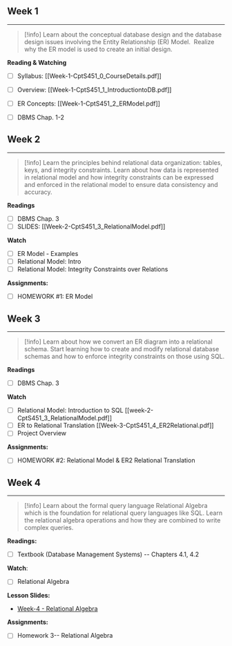 ## Week 1
---
> [!info]
> Learn about the conceptual database design and the database design issues involving the Entity Relationship (ER) Model.  Realize why the ER model is used to create an initial design.

**Reading & Watching**
- [ ] Syllabus: [[Week-1-CptS451_0_CourseDetails.pdf]]
- [ ] Overview: [[Week-1-CptS451_1_IntroductiontoDB.pdf]]
- [ ] ER Concepts: [[Week-1-CptS451_2_ERModel.pdf]]
- [ ] DBMS Chap. 1-2

   
## Week 2
---
> [!info]
> Learn the principles behind relational data organization: tables, keys, and integrity constraints. Learn about how data is represented in relational model and how integrity constraints can be expressed and enforced in the relational model to ensure data consistency and accuracy.

**Readings**
- [ ] DBMS Chap. 3
- [ ] SLIDES: [[Week-2-CptS451_3_RelationalModel.pdf]]

**Watch**
- [ ] ER Model - Examples
- [ ] Relational Model: Intro
- [ ] Relational Model: Integrity Constraints over Relations

**Assignments:**
- [ ] HOMEWORK #1: ER Model


## Week 3
---
> [!info]
> Learn about how we convert an ER diagram into a relational schema. Start learning how to create and modify relational database schemas and how to enforce integrity constraints on those using SQL.

**Readings**
- [ ] DBMS Chap. 3
 
**Watch**
- [ ]  Relational Model: Introduction to SQL [[week-2-CptS451_3_RelationalModel.pdf]]
- [ ]  ER to Relational Translation [[Week-3-CptS451_4_ER2Relational.pdf]]
- [ ] Project Overview
 
**Assignments:**
- [ ] HOMEWORK #2: Relational Model & ER2 Relational Translation


## Week 4
---
> [!info]
> Learn about the formal query language Relational Algebra which is the foundation for relational query languages like SQL. Learn the relational algebra operations and how they are combined to write complex queries.

**Readings:**
- [ ] Textbook (Database Management Systems) -- Chapters 4.1, 4.2

**Watch**:
-  [ ] Relational Algebra

**Lesson Slides:**
-   [Week-4 - Relational Algebra](https://wsu.instructure.com/courses/1623110/files/95846176/preview "Week 4 - Relational Algebra")[  
    ](https://wsu.instructure.com/courses/1623110/files/95846203/preview "Relational Model")

**Assignments:**
- [ ]   Homework 3-- Relational Algebra